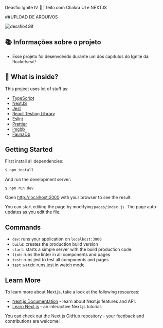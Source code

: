 Deasfio Ignite IV 💜 |  feito com Chakra UI e  NEXTJS

##UPLOAD DE ARQUIVOS

![desafio4Gif](https://user-images.githubusercontent.com/47711649/197413588-32296603-cfbb-4e59-a619-5168835fe55c.gif)

## 📚 Informações sobre o projeto

* Esse projeto foi desenvolvido durante um dos capitulos do Ignite da Rocketseat!

## :rocket: What is inside?

This project uses lot of stuff as:

- [TypeScript](https://www.typescriptlang.org/)
- [NextJS](https://nextjs.org/)
- [Jest](https://jestjs.io/)
- [React Testing Library](https://testing-library.com/docs/react-testing-library/intro)
- [Eslint](https://eslint.org/)
- [Prettier](https://prettier.io/)
- [imgbb](https://imgbb.com/)
- [FaunaDb](https://fauna.com/)

## Getting Started

First install all dependencies:

```bash
$ npm install
```

And run the development server:

```
$ npm run dev
```

Open [http://localhost:3000](http://localhost:3000) with your browser to see the result.

You can start editing the page by modifying `pages/index.js`. The page auto-updates as you edit the file.

## Commands

- `dev`: runs your application on `localhost:3000`
- `build`: creates the production build version
- `start`: starts a simple server with the build production code
- `lint`: runs the linter in all components and pages
- `test`: runs jest to test all components and pages
- `test:watch`: runs jest in watch mode

## Learn More

To learn more about Next.js, take a look at the following resources:

- [Next.js Documentation](https://nextjs.org/docs) - learn about Next.js features and API.
- [Learn Next.js](https://nextjs.org/learn) - an interactive Next.js tutorial.

You can check out [the Next.js GitHub repository](https://github.com/vercel/next.js/) - your feedback and contributions are welcome!

